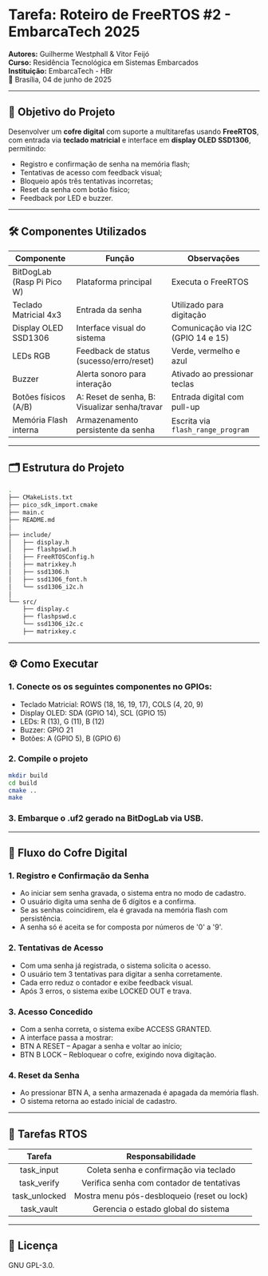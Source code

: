 # Tarefa: Roteiro de FreeRTOS #2 - EmbarcaTech 2025

**Autores:** Guilherme Westphall & Vitor Feijó </br>
**Curso:** Residência Tecnológica em Sistemas Embarcados </br>
**Instituição:** EmbarcaTech - HBr </br>
📍 Brasília, 04 de junho de 2025

---

## 🎯 Objetivo do Projeto

Desenvolver um **cofre digital** com suporte a multitarefas usando **FreeRTOS**, com entrada via **teclado matricial** e interface em **display OLED SSD1306**, permitindo:

- Registro e confirmação de senha na memória flash;
- Tentativas de acesso com feedback visual;
- Bloqueio após três tentativas incorretas;
- Reset da senha com botão físico;
- Feedback por LED e buzzer.

---

## 🛠️ Componentes Utilizados

| Componente                 | Função                                        | Observações                        |
| -------------------------- | --------------------------------------------- | ---------------------------------- |
| BitDogLab (Rasp Pi Pico W) | Plataforma principal                          | Executa o FreeRTOS                 |
| Teclado Matricial 4x3      | Entrada da senha                              | Utilizado para digitação           |
| Display OLED SSD1306       | Interface visual do sistema                   | Comunicação via I2C (GPIO 14 e 15) |
| LEDs RGB                   | Feedback de status (sucesso/erro/reset)       | Verde, vermelho e azul             |
| Buzzer                     | Alerta sonoro para interação                  | Ativado ao pressionar teclas       |
| Botões físicos (A/B)       | A: Reset de senha, B: Visualizar senha/travar | Entrada digital com pull-up        |
| Memória Flash interna      | Armazenamento persistente da senha            | Escrita via `flash_range_program`  |

---

## 🗂 Estrutura do Projeto

```bash
.
├── CMakeLists.txt
├── pico_sdk_import.cmake
├── main.c
├── README.md
│
├── include/
│   ├── display.h
│   ├── flashpswd.h
│   ├── FreeRTOSConfig.h
│   ├── matrixkey.h
│   ├── ssd1306.h
│   ├── ssd1306_font.h
│   └── ssd1306_i2c.h
│
└── src/
    ├── display.c
    ├── flashpswd.c
    └── ssd1306_i2c.c
    ├── matrixkey.c
```

---

## ⚙️ Como Executar

### 1. Conecte os os seguintes componentes no GPIOs:

- Teclado Matricial: ROWS (18, 16, 19, 17), COLS (4, 20, 9)
- Display OLED: SDA (GPIO 14), SCL (GPIO 15)
- LEDs: R (13), G (11), B (12)
- Buzzer: GPIO 21
- Botões: A (GPIO 5), B (GPIO 6)

### 2. Compile o projeto

```bash
mkdir build
cd build
cmake ..
make
```

### 3. Embarque o .uf2 gerado na BitDogLab via USB.

---

## 🚪 Fluxo do Cofre Digital

### 1. Registro e Confirmação da Senha

- Ao iniciar sem senha gravada, o sistema entra no modo de cadastro.
- O usuário digita uma senha de 6 dígitos e a confirma.
- Se as senhas coincidirem, ela é gravada na memória flash com persistência.
- A senha só é aceita se for composta por números de '0' a '9'.

### 2. Tentativas de Acesso

- Com uma senha já registrada, o sistema solicita o acesso.
- O usuário tem 3 tentativas para digitar a senha corretamente.
- Cada erro reduz o contador e exibe feedback visual.
- Após 3 erros, o sistema exibe LOCKED OUT e trava.

### 3. Acesso Concedido

- Com a senha correta, o sistema exibe ACCESS GRANTED.
- A interface passa a mostrar:
- BTN A RESET – Apagar a senha e voltar ao início;
- BTN B LOCK – Rebloquear o cofre, exigindo nova digitação.

### 4. Reset da Senha

- Ao pressionar BTN A, a senha armazenada é apagada da memória flash.
- O sistema retorna ao estado inicial de cadastro.

---

## 🔄 Tarefas RTOS

|    Tarefa     |              Responsabilidade               |
| :-----------: | :-----------------------------------------: |
|  task_input   |   Coleta senha e confirmação via teclado    |
|  task_verify  |  Verifica senha com contador de tentativas  |
| task_unlocked | Mostra menu pós-desbloqueio (reset ou lock) |
|  task_vault   |     Gerencia o estado global do sistema     |

---

## 📜 Licença

GNU GPL-3.0.
